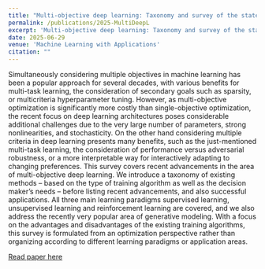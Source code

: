 ```yaml
---
title: "Multi-objective deep learning: Taxonomy and survey of the state of the art"
permalink: /publications/2025-MultiDeepL
excerpt: 'Multi-objective deep learning: Taxonomy and survey of the state of the art'
date: 2025-06-29
venue: 'Machine Learning with Applications'
citation: ""
---
```


Simultaneously considering multiple objectives in machine learning has been a popular approach for several decades, with various benefits for multi-task learning, the consideration of secondary goals such as sparsity, or multicriteria hyperparameter tuning. However, as multi-objective optimization is significantly more costly than single-objective optimization, the recent focus on deep learning architectures poses considerable additional challenges due to the very large number of parameters, strong nonlinearities, and stochasticity. On the other hand considering multiple criteria in deep learning presents many benefits, such as the just-mentioned multi-task learning, the consideration of performance versus adversarial robustness, or a more interpretable way for interactively adapting to changing preferences. This survey covers recent advancements in the area of multi-objective deep learning. We introduce a taxonomy of existing methods – based on the type of training algorithm as well as the decision maker’s needs – before listing recent advancements, and also successful applications. All three main learning paradigms supervised learning, unsupervised learning and reinforcement learning are covered, and we also address the recently very popular area of generative modeling. With a focus on the advantages and disadvantages of the existing training algorithms, this survey is formulated from an optimization perspective rather than organizing according to different learning paradigms or application areas.

[Read paper here](https://www.sciencedirect.com/science/article/pii/S2666827025000830)
